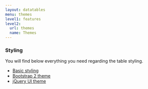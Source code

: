 ```yaml
---
layout: datatables
menu: themes
level1: features
level2: 
  url: themes
  name: Themes
---
```


### Styling

You will find below everything you need regarding the table styling.

 * [Basic styling](basicstyling.html)
 * [Bootstrap 2 theme](bootstrap2.html)
 * [jQuery UI theme](jqueryui.html)
